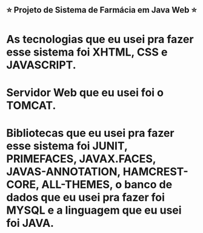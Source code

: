 ## ⭐️ Projeto de Sistema de Farmácia em Java Web ⭐️

# As tecnologias que eu usei pra fazer esse sistema foi XHTML, CSS e JAVASCRIPT.

# Servidor Web que eu usei foi o TOMCAT.

# Bibliotecas que eu usei pra fazer esse sistema foi JUNIT, PRIMEFACES, JAVAX.FACES, JAVAS-ANNOTATION, HAMCREST-CORE, ALL-THEMES, o banco de dados que eu usei pra fazer foi MYSQL e a linguagem que eu usei foi JAVA.
